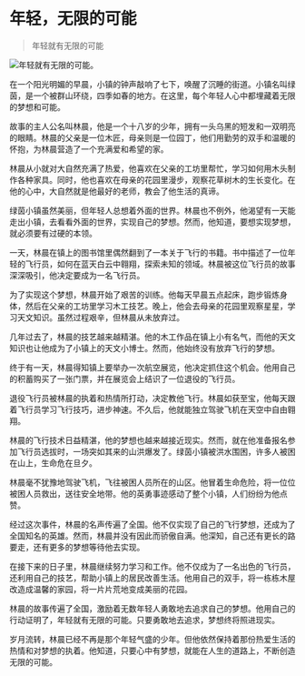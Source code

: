 # 年轻，无限的可能

> 年轻就有无限的可能

![年轻就有无限的可能。](/images/d228bf298d454077889d43879b834ebb.jpg)


在一个阳光明媚的早晨，小镇的钟声敲响了七下，唤醒了沉睡的街道。小镇名叫绿茵，是一个被群山环绕，四季如春的地方。在这里，每个年轻人心中都埋藏着无限的梦想和可能。

故事的主人公名叫林晨，他是一个十八岁的少年，拥有一头乌黑的短发和一双明亮的眼睛。林晨的父亲是一位木匠，母亲则是一位园丁，他们用勤劳的双手和温暖的怀抱，为林晨营造了一个充满爱和希望的家。

林晨从小就对大自然充满了热爱，他喜欢在父亲的工坊里帮忙，学习如何用木头制作各种家具。同时，他也喜欢在母亲的花园里漫步，观察花草树木的生长变化。在他的心中，大自然就是他最好的老师，教会了他生活的真谛。

绿茵小镇虽然美丽，但年轻人总想着外面的世界。林晨也不例外，他渴望有一天能走出小镇，去看看外面的世界，实现自己的梦想。然而，他知道，要想实现梦想，就必须要有过硬的本领。

一天，林晨在镇上的图书馆里偶然翻到了一本关于飞行的书籍。书中描述了一位年轻的飞行员，如何在蓝天白云中翱翔，探索未知的领域。林晨被这位飞行员的故事深深吸引，他决定要成为一名飞行员。

为了实现这个梦想，林晨开始了艰苦的训练。他每天早晨五点起床，跑步锻炼身体，然后在父亲的工坊里学习木工技艺。晚上，他会去母亲的花园里观察星星，学习天文知识。虽然过程艰辛，但林晨从未放弃过。

几年过去了，林晨的技艺越来越精湛。他的木工作品在镇上小有名气，而他的天文知识也让他成为了小镇上的天文小博士。然而，他始终没有放弃飞行的梦想。

终于有一天，林晨得知镇上要举办一次航空展览，他决定抓住这个机会。他用自己的积蓄购买了一张门票，并在展览会上结识了一位退役的飞行员。

退役飞行员被林晨的执着和热情所打动，决定教他飞行。林晨如获至宝，他每天跟着飞行员学习飞行技巧，进步神速。不久后，他就能独立驾驶飞机在天空中自由翱翔。

林晨的飞行技术日益精湛，他的梦想也越来越接近现实。然而，就在他准备报名参加飞行员选拔时，一场突如其来的山洪爆发了。绿茵小镇被洪水围困，许多人被困在山上，生命危在旦夕。

林晨毫不犹豫地驾驶飞机，飞往被困人员所在的山区。他冒着生命危险，将一位位被困人员救出，送往安全地带。他的英勇事迹感动了整个小镇，人们纷纷为他点赞。

经过这次事件，林晨的名声传遍了全国。他不仅实现了自己的飞行梦想，还成为了全国知名的英雄。然而，林晨并没有因此而骄傲自满。他深知，自己还有更长的路要走，还有更多的梦想等待他去实现。

在接下来的日子里，林晨继续努力学习和工作。他不仅成为了一名出色的飞行员，还利用自己的技艺，帮助小镇上的居民改善生活。他用自己的双手，将一栋栋木屋改造成温馨的家园，将一片片荒地变成美丽的花园。

林晨的故事传遍了全国，激励着无数年轻人勇敢地去追求自己的梦想。他用自己的行动证明了，年轻就有无限的可能。只要勇敢地去追求，梦想终将照进现实。

岁月流转，林晨已经不再是那个年轻气盛的少年。但他依然保持着那份热爱生活的热情和对梦想的执着。他知道，只要心中有梦想，就能在人生的道路上，不断创造无限的可能。